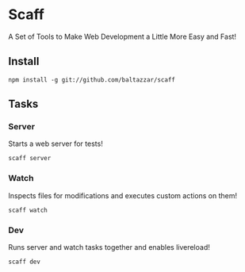 # Scaff

A Set of Tools to Make Web Development a Little More Easy and Fast!

## Install

```
npm install -g git://github.com/baltazzar/scaff
```

## Tasks

### Server

Starts a web server for tests!

```
scaff server
```

### Watch

Inspects files for modifications and executes custom actions on them!

```
scaff watch
```

### Dev

Runs server and watch tasks together and enables livereload!

```
scaff dev
```